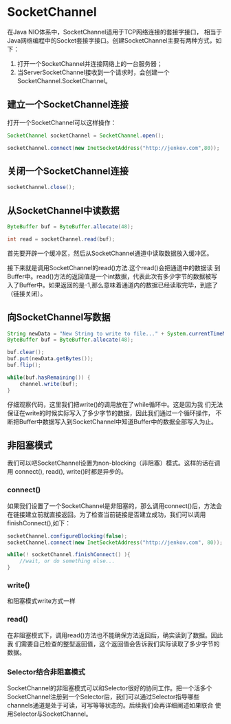 # SocketChannel

在Java NIO体系中，SocketChannel适用于TCP网络连接的套接字接口，
相当于Java网络编程中的Socket套接字接口。创建SocketChannel主要有两种方式，如下：

1. 打开一个SocketChannel并连接网络上的一台服务器；
2. 当ServerSocketChannel接收到一个请求时，会创建一个SocketChannel.SocketChannel。

## 建立一个SocketChannel连接

打开一个SocketChannel可以这样操作：

```java
SocketChannel socketChannel = SocketChannel.open();

socketChannel.connect(new InetSocketAddress("http://jenkov.com",80));
```

## 关闭一个SocketChannel连接

```java
socketChannel.close();
```

## 从SocketChannel中读数据

```java
ByteBuffer buf = ByteBuffer.allocate(48);

int read = socketChannel.read(buf);
```

首先要开辟一个缓冲区，然后从SocketChannel通道中读取数据放入缓冲区。

接下来就是调用SocketChannel的read()方法.这个read()会把通道中的数据读
到Buffer中。read()方法的返回值是一个int数据，代表此次有多少字节的数据被写
入了Buffer中。如果返回的是-1,那么意味着通道内的数据已经读取完毕，到底了
（链接关闭）。

## 向SocketChannel写数据

```java
String newData = "New String to write to file..." + System.currentTimeMillis();
ByteBuffer buf = ByteBuffer.allocate(48);

buf.clear();
buf.put(newData.getBytes());
buf.flip();

while(buf.hasRemaining()) {
    channel.write(buf);
}
```

仔细观察代码，这里我们把write()的调用放在了while循环中。这是因为我
们无法保证在write的时候实际写入了多少字节的数据，因此我们通过一个循环操作，
不断把Buffer中数据写入到SocketChannel中知道Buffer中的数据全部写入为止。


## 非阻塞模式

我们可以吧SocketChannel设置为non-blocking（非阻塞）模式。这样的话在调用
connect(), read(), write()时都是异步的。

### connect()
如果我们设置了一个SocketChannel是非阻塞的，那么调用connect()后，方法会
在链接建立前就直接返回。为了检查当前链接是否建立成功，我们可以调用
finishConnect(),如下：

```java
socketChannel.configureBlocking(false);
socketChannel.connect(new InetSocketAddress("http://jenkov.com", 80));

while(! socketChannel.finishConnect() ){
    //wait, or do something else...    
}
```

### write()

和阻塞模式write方式一样

### read()

在非阻塞模式下，调用read()方法也不能确保方法返回后，确实读到了数据。因此我
们需要自己检查的整型返回值，这个返回值会告诉我们实际读取了多少字节的数据。

### Selector结合非阻塞模式

SocketChannel的非阻塞模式可以和Selector很好的协同工作。把一个活多个
SocketChannel注册到一个Selector后，我们可以通过Selector指导哪些
channels通道是处于可读，可写等等状态的。后续我们会再详细阐述如果联合
使用Selector与SocketChannel。